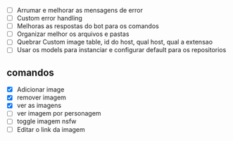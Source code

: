 - [ ] Arrumar e melhorar as mensagens de error
- [ ] Custom error handling
- [ ] Melhoras as respostas do bot para os comandos
- [ ] Organizar melhor os arquivos e pastas
- [ ] Quebrar Custom image table, id do host, qual host, qual a extensao
- [ ] Usar os models para instanciar e configurar default para os repositorios

## comandos
- [x] Adicionar image
- [x] remover imagem
- [x] ver as imagens
- [ ] ver imagem por personagem
- [ ] toggle imagem nsfw
- [ ] Editar o link da imagem
